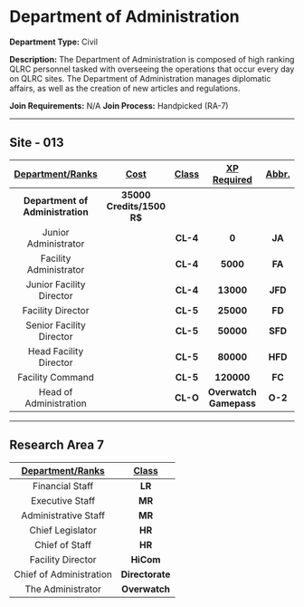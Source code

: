 # Department of Administration

**Department Type:** Civil

**Description:** The Department of Administration is composed of high ranking QLRC personnel tasked with overseeing the operations that occur every day on QLRC sites. The Department of Administration manages diplomatic affairs, as well as the creation of new articles and regulations.

**Join Requirements:** N/A
**Join Process:** Handpicked (RA-7)

---

## Site - 013

| **<ins>Department/Ranks</ins>** | **<ins>Cost</ins>** | **<ins>Class</ins>** | **<ins>XP Required</ins>** | **<ins>Abbr.</ins>** |
|:---:|:---:|:---:|:---:|:---:|
| **Department of Administration** | **35000 Credits/1500 R$** |  |  |  |
| Junior Administrator |  | **CL-4** | **0** | **JA** |
| Facility Administrator |  | **CL-4** | **5000** | **FA** |
| Junior Facility Director |  | **CL-4** | **13000** | **JFD** |
| Facility Director |  | **CL-5** | **25000** | **FD** |
| Senior Facility Director |  | **CL-5** | **50000** | **SFD** |
| Head Facility Director |  | **CL-5** | **80000** | **HFD** |
| Facility Command |  | **CL-5** | **120000** | **FC** |
| Head of Administration |  | **CL-O** | **Overwatch Gamepass** | **O-2** |

---

## Research Area 7
| **<ins>Department/Ranks</ins>** | **<ins>Class</ins>** |
|:---:|:---:|
| Financial Staff | **LR** |
| Executive Staff | **MR** |
| Administrative Staff | **MR** |
| Chief Legislator | **HR** |
| Chief of Staff | **HR** | 
| Facility Director | **HiCom** |
| Chief of Administration | **Directorate** |
| The Administrator | **Overwatch** |